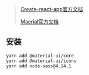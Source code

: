 <!-- 
title: 11-Material-UI
sort: 
--> 

> [Create-react-app官方文档](https://create-react-app.dev/)
>
> [Maerial官方文档](https://material-ui.com/zh/getting-started/installation/)

## 安装

```
yarn add @material-ui/core 
yarn add @material-ui/icons
yarn add node-sass@4.14.1
```

